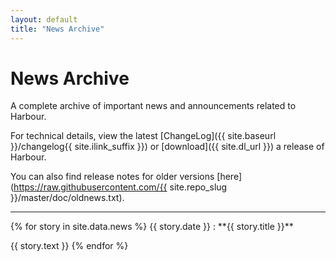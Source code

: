 ```yaml
---
layout: default
title: "News Archive"
---
```

# News Archive

A complete archive of important news and announcements related to Harbour.

For technical details, view the latest [ChangeLog]({{ site.baseurl }}/changelog{{ site.ilink_suffix }})
or [download]({{ site.dl_url }}) a release of Harbour.

You can also find release notes for older versions
[here](https://raw.githubusercontent.com/{{ site.repo_slug }}/master/doc/oldnews.txt).

---

<div markdown="1" class="news news-full">
{% for story in site.data.news %}
  {{ story.date }}
  : **{{ story.title }}**<br>
    <p>{{ story.text }}
{% endfor %}
</div>
